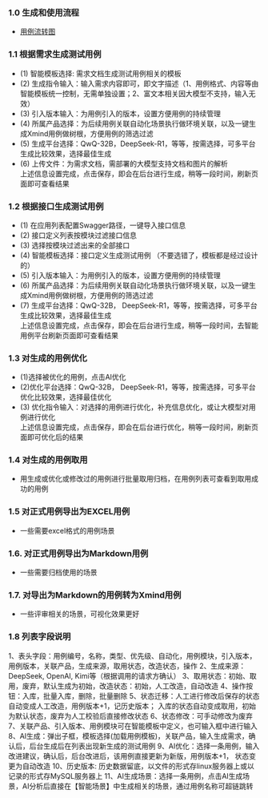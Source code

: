 ### 1.0 生成和使用流程
- [用例流转图](../image/智能用例流转图.png)

### 1.1 根据需求生成测试用例
- (1) 智能模板选择:  需求文档生成测试用例相关的模板  
- (2) 生成指令输入：输入需求内容即可，即文字描述（1、用例格式、内容等由智能模板统一控制，无需单独设置；2、富文本相关因大模型不支持，输入无效）  
- (3) 引入版本输入：为用例引入的版本，设置方便用例的持续管理  
- (4) 所属产品选择：为后续用例关联自动化场景执行做环境关联，以及一键生成Xmind用例做树根，方便用例的筛选过滤  
- (5) 生成平台选择：QwQ-32B，DeepSeek-R1，等等，按需选择，可多平台生成比较效果，选择最佳生成  
- (6) 上传文件：为需求文档，需部署的大模型支持文档和图片的解析  
    上述信息设置完成，点击保存，即会在后台进行生成，稍等一段时间，刷新页面即可查看结果  

### 1.2 根据接口生成测试用例
- (1) 在应用列表配置Swagger路径，一键导入接口信息  
- (2) 接口定义列表按模块过滤接口信息  
- (3) 选择按模块过滤出来的全部接口  
- (4) 智能模板选择：接口定义生成测试用例   （不要选错了，模板都是经过设计的）  
- (5) 引入版本输入：为用例引入的版本，设置方便用例的持续管理  
- (6) 所属产品选择：为后续用例关联自动化场景执行做环境关联，以及一键生成Xmind用例做树根，方便用例的筛选过滤  
- (7) 生成平台选择：QwQ-32B， DeepSeek-R1，等等，按需选择，可多平台生成比较效果，选择最佳生成    
    上述信息设置完成，点击保存，即会在后台进行生成，稍等一段时间，去智能用例平台刷新页面即可查看结果  

### 1.3 对生成的用例优化
- (1)选择被优化的用例，点击AI优化
- (2)优化平台选择：QwQ-32B， DeepSeek-R1，等等，按需选择，可多平台优化比较效果，选择最佳优化
- (3) 优化指令输入：对选择的用例进行优化，补充信息优化，或让大模型对用例进行优化  
     上述信息设置完成，点击保存，即会在后台进行优化，稍等一段时间，刷新页面即可优化后的结果

### 1.4 对生成的用例取用
- 用生成或优化或修改过的用例进行批量取用归档，在用例列表可查看到取用成功的用例
### 1.5 对正式用例导出为EXCEL用例
- 一些需要excel格式的用例场景
### 1.6. 对正式用例导出为Markdown用例
- 一些需要归档使用的场景
### 1.7. 对导出为Markdown的用例转为Xmind用例
- 一些评审相关的场景，可视化效果更好

### 1.8 列表字段说明
1、表头字段：用例编号，名称，类型、优先级、自动化，用例模块，引入版本，用例版本，关联产品，生成来源，取用状态，改造状态，操作
2、生成来源：DeepSeek, OpenAI, Kimi等（根据调用的请求方确认）
3、取用状态：初始、取用，废弃，默认生成为初始，改造状态：初始，人工改造，自动改造
4、操作按钮：入库，批量入库，删除，批量删除
5、状态迁移：人工进行修改后保存的状态自动变成人工改造，用例版本+1，记历史版本；
入库的状态自动变成取用，初始为默认状态，废弃为人工校验后直接修改状态
6、状态修改：可手动修改为废弃
7、关联产品、引入版本、用例模块可在智能模板中定义，也可输入框中进行输入
8、AI生成：弹出子框，模板选择(加载用例模板)，关联产品，输入生成需求，确认后，后台生成后在列表出现新生成的测试用例
9、AI优化：选择一条用例，输入改进建议，确认后，后台改进后，该用例直接更新为新版，用例版本+1， 状态变更为自动改造
10、历史版本:  历史数据留底，以文件的形式存linux服务器上或以记录的形式存MySQL服务器上
11、AI生成场景：选择一条用例，点击AI生成场景，AI分析后直接在【智能场景】中生成相关的场景，通过用例名称可超链跳转